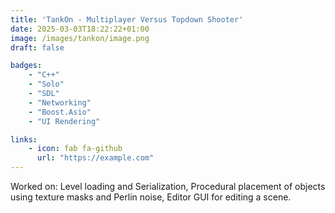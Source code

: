 ```yaml
---
title: 'TankOn - Multiplayer Versus Topdown Shooter'
date: 2025-03-03T18:22:22+01:00
image: /images/tankon/image.png
draft: false

badges:
    - "C++"
    - "Solo"
    - "SDL"
    - "Networking"
    - "Boost.Asio"
    - "UI Rendering"

links:
    - icon: fab fa-github
      url: "https://example.com"
---
```


Worked on: Level loading and Serialization, Procedural placement of objects using texture masks and Perlin noise, Editor GUI for editing a scene.

<!--more-->